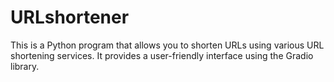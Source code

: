 # URLshortener
This is a Python program that allows you to shorten URLs using various URL shortening services. It provides a user-friendly interface using the Gradio library.
